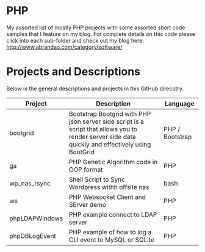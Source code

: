 # PHP
My assorted list of mostly PHP projects with some assorted short code samples that I feature on my blog. For complete details on this code please click into each sub-folder and check out my blog here:  http://www.abrandao.com/category/software/

# Projects and Descriptions

Below is the general descriptions and projects in this GitHub direcotry.

| Project        | Description           | Language   |
| ---  |-----------  |----- |
| bootgrid     | Bootstrap Bootgrid with PHP json server side script is a script that allows you to render server side data quickly and effectively using BootGrid | PHP / Bootstrap  |
| ga      | PHP Genetic Algorithm code in OOP format      |   PHP |
| wp_nas_rsync  | Shell Script to Sync Wordpress withh offsite nas     |   bash   |
| ws   | PHP Websocket Client and SErver demo     |   PHP   |
| phpLDAPWindows   | PHP example connect to LDAP server   |   PHP   |
| phpDBLogEvent   | PHP example of how to log a CLI event to MySQL or  SQLite  |   PHP   |


